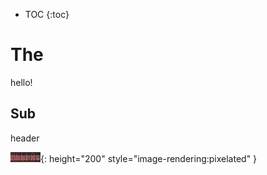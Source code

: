 * TOC
{:toc}
# The
hello!
## Sub
header

![anim](anim.gif){: height="200" style="image-rendering:pixelated" }
